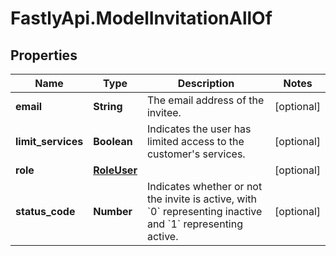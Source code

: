 # FastlyApi.ModelInvitationAllOf

## Properties

Name | Type | Description | Notes
------------ | ------------- | ------------- | -------------
**email** | **String** | The email address of the invitee. | [optional] 
**limit_services** | **Boolean** | Indicates the user has limited access to the customer&#39;s services. | [optional] 
**role** | [**RoleUser**](RoleUser.md) |  | [optional] 
**status_code** | **Number** | Indicates whether or not the invite is active, with &#x60;0&#x60; representing inactive and &#x60;1&#x60; representing active. | [optional] 


